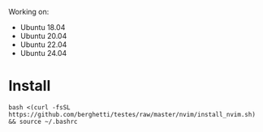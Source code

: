 Working on:
  - Ubuntu 18.04
  - Ubuntu 20.04
  - Ubuntu 22.04
  - Ubuntu 24.04

# Install
```
bash <(curl -fsSL https://github.com/berghetti/testes/raw/master/nvim/install_nvim.sh) && source ~/.bashrc
```
